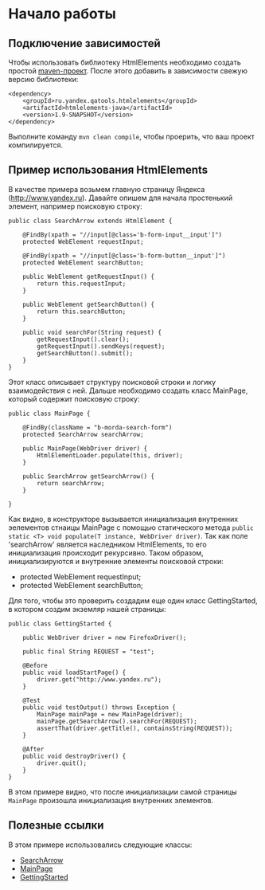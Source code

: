 Начало работы
=============

Подключение зависимостей
------------------------

Чтобы использовать библиотеку HtmlElements необходимо создать простой [maven-проект](http://maven.apache.org/guides/getting-started/index.html).
После этого добавить в зависимости свежую версию библиотеки:

    <dependency>
        <groupId>ru.yandex.qatools.htmlelements</groupId>
        <artifactId>htmlelements-java</artifactId>
        <version>1.9-SNAPSHOT</version>
    </dependency>

Выполните команду `mvn clean compile`, чтобы проерить, что ваш проект компилируется.

Пример использования HtmlElements
---------------------------------

В качестве примера возьмем главную страницу Яндекса (http://www.yandex.ru).
Давайте опишем для начала простенький элемент, например поисковую строку:

    public class SearchArrow extends HtmlElement {

        @FindBy(xpath = "//input[@class='b-form-input__input']")
        protected WebElement requestInput;

        @FindBy(xpath = "//input[@class='b-form-button__input']")
        protected WebElement searchButton;

        public WebElement getRequestInput() {
            return this.requestInput;
        }

        public WebElement getSearchButton() {
            return this.searchButton;
        }

        public void searchFor(String request) {
            getRequestInput().clear();
            getRequestInput().sendKeys(request);
            getSearchButton().submit();
        }
    }

Этот класс описывает структуру поисковой строки и логику взаимодействия с ней.
Дальше необходимо создать класс MainPage, который содержит поисковую строку:

    public class MainPage {

        @FindBy(className = "b-morda-search-form")
        protected SearchArrow searchArrow;

        public MainPage(WebDriver driver) {
            HtmlElementLoader.populate(this, driver);
        }

        public SearchArrow getSearchArrow() {
            return searchArrow;
        }

    }

Как видно, в конструкторе вызывается инициализация внутренних эелементов стнаицы MainPage с помощью статического метода 
`public static <T> void populate(T instance, WebDriver driver)`. 
Так как поле 'searchArrow' является наследником HtmlElements, то его инициализация происходит рекурсивно.
Таком образом, инициализируются и внутренние элементы поисковой строки:
 -  protected WebElement requestInput;
 -  protected WebElement searchButton;

Для того, чтобы это проверить создадим еще один класс GettingStarted, в котором создим экземляр нашей страницы:

    public class GettingStarted {

        public WebDriver driver = new FirefoxDriver();

        public final String REQUEST = "test";

        @Before
        public void loadStartPage() {
            driver.get("http://www.yandex.ru");
        }

        @Test
        public void testOutput() throws Exception {
            MainPage mainPage = new MainPage(driver);
            mainPage.getSearchArrow().searchFor(REQUEST);
            assertThat(driver.getTitle(), containsString(REQUEST));
        }

        @After
        public void destroyDriver() {
            driver.quit();
        }
    }

В этом примере видно, что после инициализации самой страницы `MainPage` произошла инициализация внутренних элементов.

Полезные ссылки
---------------

В этом примере использовались следующие классы:
 * [SearchArrow](/yandex-qatools/htmlelements/blob/master/htmlelements-samples/src/main/java/ru/yandex/qatools/htmlelements/samples/elements/SearchArrow.java)
 * [MainPage](/yandex-qatools/htmlelements/blob/master/htmlelements-samples/src/main/java/ru/yandex/qatools/htmlelements/samples/pages/MainPage.java)
 * [GettingStarted](/yandex-qatools/htmlelements/blob/master/htmlelements-samples/src/main/java/ru/yandex/qatools/htmlelements/samples/GettingStarted.java)
